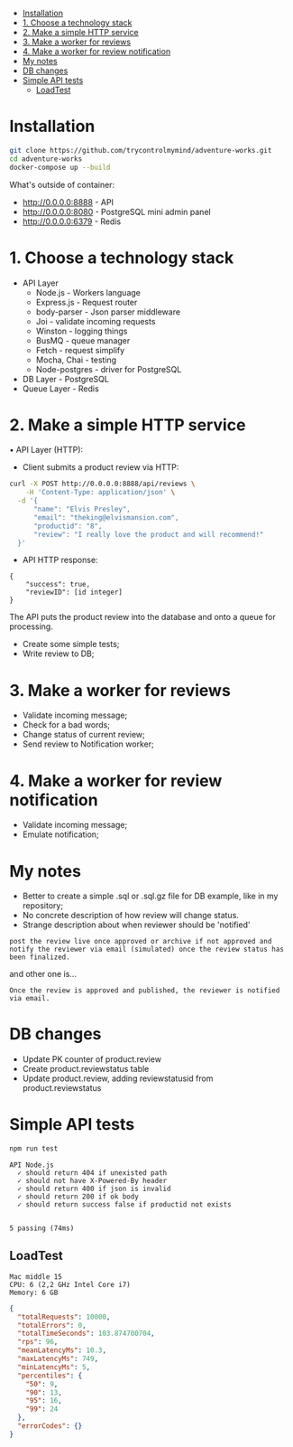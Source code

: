 - [Installation](#installation)
- [1. Choose a technology stack](#1-choose-a-technology-stack)
- [2. Make a simple HTTP service](#2-make-a-simple-http-service)
- [3. Make a worker for reviews](#3-make-a-worker-for-reviews)
- [4. Make a worker for review notification](#4-make-a-worker-for-review-notification)
- [My notes](#my-notes)
- [DB changes](#db-changes)
- [Simple API tests](#simple-api-tests)
  - [LoadTest](#loadtest)

# Installation
```bash
git clone https://github.com/trycontrolmymind/adventure-works.git
cd adventure-works
docker-compose up --build
```
What's outside of container:
- http://0.0.0.0:8888 - API
- http://0.0.0.0:8080 - PostgreSQL mini admin panel
- http://0.0.0.0:6379 - Redis

# 1. Choose a technology stack
- API Layer
  - Node.js - Workers language
  - Express.js - Request router
  - body-parser - Json parser middleware
  - Joi - validate incoming requests
  - Winston - logging things
  - BusMQ - queue manager
  - Fetch - request simplify
  - Mocha, Chai - testing
  - Node-postgres - driver for PostgreSQL
- DB Layer - PostgreSQL
- Queue Layer - Redis

# 2. Make a simple HTTP service
•	API Layer (HTTP):

-	Client submits a product review via HTTP:

```bash
curl -X POST http://0.0.0.0:8888/api/reviews \
 	-H 'Content-Type: application/json' \
  -d '{
      "name": "Elvis Presley",
      "email": "theking@elvismansion.com",
      "productid": "8",
      "review": "I really love the product and will recommend!"
  }'
```
-	API HTTP response:
```
{
	"success": true,
	"reviewID": [id integer]
}
```
The API puts the product review into the database and onto a queue for processing.
- Create some simple tests;
- Write review to DB;

# 3. Make a worker for reviews
- Validate incoming message;
- Check for a bad words;
- Change status of current review;
- Send review to Notification worker;

# 4. Make a worker for review notification
- Validate incoming message;
- Emulate notification;

# My notes
- Better to create a simple .sql or .sql.gz file for DB example, like in my repository;
- No concrete description of how review will change status.
- Strange description about when reviewer should be 'notified'
```
post the review live once approved or archive if not approved and notify the reviewer via email (simulated) once the review status has been finalized.
```
and other one is...
```
Once the review is approved and published, the reviewer is notified via email.
```

# DB changes
- Update PK counter of product.review
- Create product.reviewstatus table
- Update product.review, adding reviewstatusid from product.reviewstatus

# Simple API tests
```bash
npm run test
```

```
API Node.js
  ✓ should return 404 if unexisted path
  ✓ should not have X-Powered-By header
  ✓ should return 400 if json is invalid
  ✓ should return 200 if ok body
  ✓ should return success false if productid not exists


5 passing (74ms)
```

## LoadTest
```
Mac middle 15
CPU: 6 (2,2 GHz Intel Core i7)
Memory: 6 GB
```
```json
{
  "totalRequests": 10000,
  "totalErrors": 0,
  "totalTimeSeconds": 103.874700704,
  "rps": 96,
  "meanLatencyMs": 10.3,
  "maxLatencyMs": 749,
  "minLatencyMs": 5,
  "percentiles": {
    "50": 9,
    "90": 13,
    "95": 16,
    "99": 24
  },
  "errorCodes": {}
}
```
